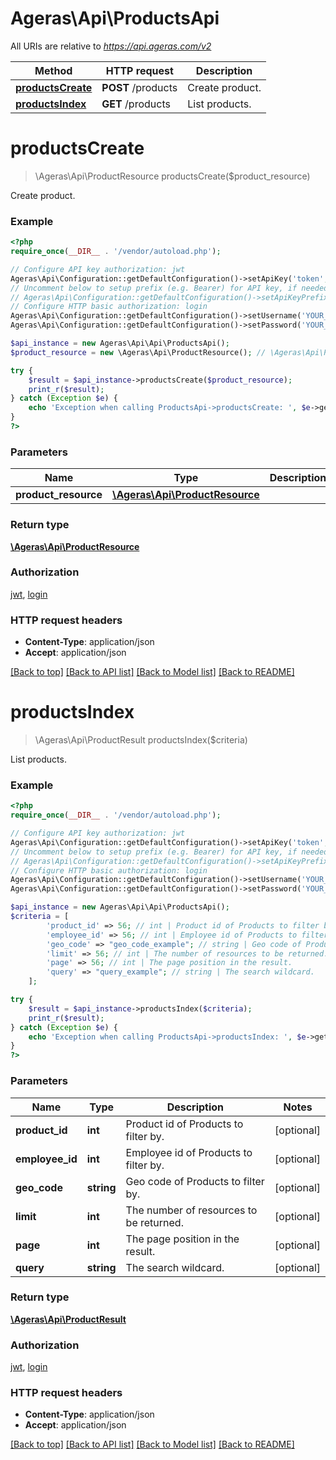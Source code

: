 # Ageras\Api\ProductsApi

All URIs are relative to *https://api.ageras.com/v2*

Method | HTTP request | Description
------------- | ------------- | -------------
[**productsCreate**](ProductsApi.md#productsCreate) | **POST** /products | Create product.
[**productsIndex**](ProductsApi.md#productsIndex) | **GET** /products | List products.


# **productsCreate**
> \Ageras\Api\ProductResource productsCreate($product_resource)

Create product.

### Example
```php
<?php
require_once(__DIR__ . '/vendor/autoload.php');

// Configure API key authorization: jwt
Ageras\Api\Configuration::getDefaultConfiguration()->setApiKey('token', 'YOUR_API_KEY');
// Uncomment below to setup prefix (e.g. Bearer) for API key, if needed
// Ageras\Api\Configuration::getDefaultConfiguration()->setApiKeyPrefix('token', 'Bearer');
// Configure HTTP basic authorization: login
Ageras\Api\Configuration::getDefaultConfiguration()->setUsername('YOUR_USERNAME');
Ageras\Api\Configuration::getDefaultConfiguration()->setPassword('YOUR_PASSWORD');

$api_instance = new Ageras\Api\Api\ProductsApi();
$product_resource = new \Ageras\Api\ProductResource(); // \Ageras\Api\ProductResource | 

try {
    $result = $api_instance->productsCreate($product_resource);
    print_r($result);
} catch (Exception $e) {
    echo 'Exception when calling ProductsApi->productsCreate: ', $e->getMessage(), PHP_EOL;
}
?>
```

### Parameters

Name | Type | Description  | Notes
------------- | ------------- | ------------- | -------------
 **product_resource** | [**\Ageras\Api\ProductResource**](../Model/\Ageras\Api\ProductResource.md)|  |

### Return type

[**\Ageras\Api\ProductResource**](../Model/ProductResource.md)

### Authorization

[jwt](../../README.md#jwt), [login](../../README.md#login)

### HTTP request headers

 - **Content-Type**: application/json
 - **Accept**: application/json

[[Back to top]](#) [[Back to API list]](../../README.md#documentation-for-api-endpoints) [[Back to Model list]](../../README.md#documentation-for-models) [[Back to README]](../../README.md)

# **productsIndex**
> \Ageras\Api\ProductResult productsIndex($criteria)

List products.

### Example
```php
<?php
require_once(__DIR__ . '/vendor/autoload.php');

// Configure API key authorization: jwt
Ageras\Api\Configuration::getDefaultConfiguration()->setApiKey('token', 'YOUR_API_KEY');
// Uncomment below to setup prefix (e.g. Bearer) for API key, if needed
// Ageras\Api\Configuration::getDefaultConfiguration()->setApiKeyPrefix('token', 'Bearer');
// Configure HTTP basic authorization: login
Ageras\Api\Configuration::getDefaultConfiguration()->setUsername('YOUR_USERNAME');
Ageras\Api\Configuration::getDefaultConfiguration()->setPassword('YOUR_PASSWORD');

$api_instance = new Ageras\Api\Api\ProductsApi();
$criteria = [
        'product_id' => 56; // int | Product id of Products to filter by.
        'employee_id' => 56; // int | Employee id of Products to filter by.
        'geo_code' => "geo_code_example"; // string | Geo code of Products to filter by.
        'limit' => 56; // int | The number of resources to be returned.
        'page' => 56; // int | The page position in the result.
        'query' => "query_example"; // string | The search wildcard.
    ];

try {
    $result = $api_instance->productsIndex($criteria);
    print_r($result);
} catch (Exception $e) {
    echo 'Exception when calling ProductsApi->productsIndex: ', $e->getMessage(), PHP_EOL;
}
?>
```

### Parameters

Name | Type | Description  | Notes
------------- | ------------- | ------------- | -------------
 **product_id** | **int**| Product id of Products to filter by. | [optional]
 **employee_id** | **int**| Employee id of Products to filter by. | [optional]
 **geo_code** | **string**| Geo code of Products to filter by. | [optional]
 **limit** | **int**| The number of resources to be returned. | [optional]
 **page** | **int**| The page position in the result. | [optional]
 **query** | **string**| The search wildcard. | [optional]

### Return type

[**\Ageras\Api\ProductResult**](../Model/ProductResult.md)

### Authorization

[jwt](../../README.md#jwt), [login](../../README.md#login)

### HTTP request headers

 - **Content-Type**: application/json
 - **Accept**: application/json

[[Back to top]](#) [[Back to API list]](../../README.md#documentation-for-api-endpoints) [[Back to Model list]](../../README.md#documentation-for-models) [[Back to README]](../../README.md)

